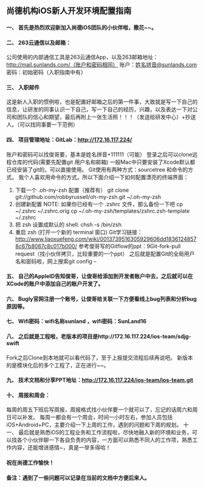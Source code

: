 ## 尚德机构iOS新人开发环境配置指南
#### 一、	首先是热烈欢迎新加入尚德iOS团队的小伙伴啦，撒花~~。
#### 二、	263云通信以及邮箱：
>
公司使用的内部通信工具是263云通信App，以及263邮箱地址：http://mail.sunlands.com/（账户和密码相同）
账户：姓名拼音@sunlands.com 
密码：初始密码（入职指南中有）

#### 三、	入职邮件
>
这是新人入职的惯例啦，也是配置好邮箱之后的第一件事，大致就是写一下自己的信息，让研发的同事认识一下自己，写一下自己的经历，兴趣，以及表达一下对公司和团队的信心和期望，最后再附上一张生活照！！！（发送给研发中心）+抄送人。（可以找同事要一下范例）

#### 四、	项目管理地址：GitLab：http://172.16.117.224/
>
账户和密码可以找俊哥要，基本是姓名拼音+111111（可能）
登录之后可以clone远程仓库的代码(需要先配置git 用户名和邮箱)
一般Mac中只要安装了Xcode默认都已经安装了git的，可以直接使用。
Git使用有两种方式：sourcetree 和命令的方式。
我个人喜欢用命令的方式，所以下面介绍一下如何配置漂亮的终端界面：
1.	下载一个 .oh-my-zsh 配置（推荐有） git clone git://github.com/robbyrussell/oh-my-zsh.git ~/.oh-my-zsh
2.	创建新配置 NOTE: 如果你已经有一个 .zshrc 文件，那么备份一下吧 cp ~/.zshrc ~/.zshrc.orig cp ~/.oh-my-zsh/templates/zshrc.zsh-template ~/.zshrc
3.	把 zsh 设置成默认的 shell: chsh -s /bin/zsh
4.	重启 zsh (打开一个新的 terminal 窗口)
Git学习链接：http://www.liaoxuefeng.com/wiki/0013739516305929606dd18361248578c67b8067c8c017b000/
参考俊哥写的Gitflow的ppt：9Git-fork-pull request（找小伙伴拷贝，比较重要的一个ppt）
之后就是配置Git的全局用户名和密码啦，网上搜索git config –

#### 五、	自己的AppleID告知俊哥，让俊哥给添加到开发者账户中去，之后就可以在XCode的账户中添加自己的账户开发了。
#### 六、	Bugly官网注册一个账号，让俊哥给关联一下方便看线上bug列表和分析bug原因等。
#### 七、	Wifi密码：wifi名称sunland ，wifi密码：SunLand16
#### 八、	之后就是工程啦，老版本的项目是http://172.16.117.224/ios-team/sdjg-swift
>
Fork之后Clone到本地就可以看代码了，至于上报提交流程后续再说吧。
新版本的是模块化后的多个工程了，正在进行~~。

#### 九、	技术文档和分享PPT地址：http://172.16.117.224/ios-team/ios-team.git
#### 十、	周报和周会：
>
每周的周五下班后写周报，周报格式找小伙伴要一个就可以了，忘记的话周六和周日可以补发。
每周一都会有一个周会，时间一小时左右，参加人员包括iOS+Android+PC，主要介绍一下上周的工作，遇到的问题和下周的规划。
十一、	最后就是熟悉iOS的工程业务和工作流程啦，尽快地融入新的环境和业务，可以找各个小伙伴聊一下各自负责的内容，一方面可以熟悉不同人的工作项，熟悉工作内容，还能增进感情~，真是一举多得哈！

#### 祝在尚德工作愉快！

#### 备注：遇到了一些问题可以记录在当前的文档中方便后来人。
